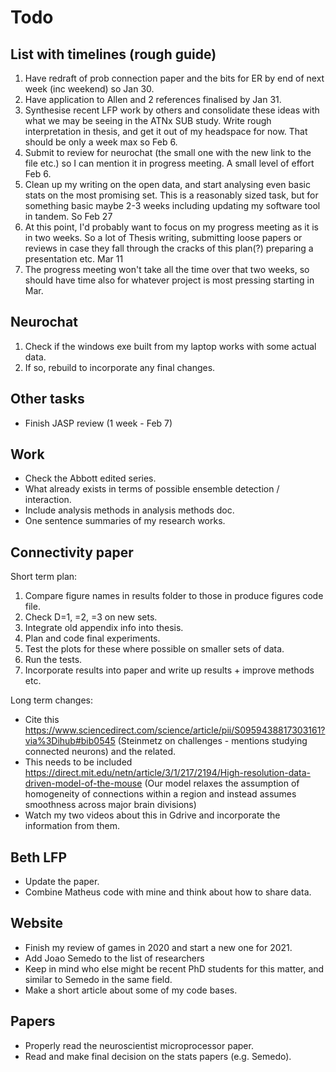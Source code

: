 # Todo

## List with timelines (rough guide)

1. Have redraft of prob connection paper and the bits for ER by end of next week (inc weekend) so Jan 30.
2. Have application to Allen and 2 references finalised by Jan 31.
3. Synthesise recent LFP work by others and consolidate these ideas with what we may be seeing in the ATNx SUB study. Write rough interpretation in thesis, and get it out of my headspace for now. That should be only a week max so Feb 6.
4. Submit to review for neurochat (the small one with the new link to the file etc.) so I can mention it in progress meeting. A small level of effort Feb 6.
5. Clean up my writing on the open data, and start analysing even basic stats on the most promising set. This is a reasonably sized task, but for something basic maybe 2-3 weeks including updating my software tool in tandem. So Feb 27
6. At this point, I'd probably want to focus on my progress meeting as it is in two weeks. So a lot of Thesis writing, submitting loose papers or reviews in case they fall through the cracks of this plan(?) preparing a presentation etc. Mar 11
7. The progress meeting won't take all the time over that two weeks, so should have time also for whatever project is most pressing starting in Mar.

## Neurochat

1. Check if the windows exe built from my laptop works with some actual data.
2. If so, rebuild to incorporate any final changes.

## Other tasks

- Finish JASP review (1 week - Feb 7)

## Work

- Check the Abbott edited series.
- What already exists in terms of possible ensemble detection / interaction.
- Include analysis methods in analysis methods doc.
- One sentence summaries of my research works.

## Connectivity paper

Short term plan:

1. Compare figure names in results folder to those in produce figures code file.
2. Check D=1, =2, =3 on new sets.
3. Integrate old appendix info into thesis.
4. Plan and code final experiments.
5. Test the plots for these where possible on smaller sets of data.
6. Run the tests.
7. Incorporate results into paper and write up results + improve methods etc.

Long term changes:

- Cite this <https://www.sciencedirect.com/science/article/pii/S0959438817303161?via%3Dihub#bib0545> (Steinmetz on challenges - mentions studying connected neurons) and the related.
- This needs to be included <https://direct.mit.edu/netn/article/3/1/217/2194/High-resolution-data-driven-model-of-the-mouse> (Our model relaxes the assumption of homogeneity of connections within a region and instead assumes smoothness across major brain divisions)
- Watch my two videos about this in Gdrive and incorporate the information from them.

## Beth LFP

- Update the paper.
- Combine Matheus code with mine and think about how to share data.

## Website

- Finish my review of games in 2020 and start a new one for 2021.
- Add Joao Semedo to the list of researchers
- Keep in mind who else might be recent PhD students for this matter, and similar to Semedo in the same field.
- Make a short article about some of my code bases.

## Papers

- Properly read the neuroscientist microprocessor paper.
- Read and make final decision on the stats papers (e.g. Semedo).
